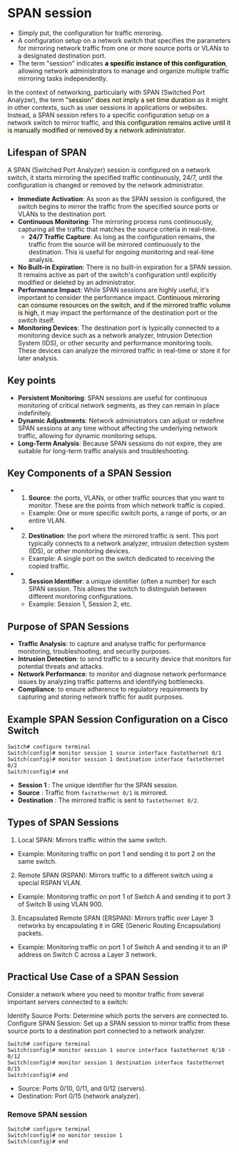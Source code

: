 # SPAN session
- Simply put, the configuration for traffic mirroring.   
- A configuration setup on a network switch that specifies the parameters for mirroring network traffic from one or more source ports or VLANs to a designated destination port. 
- The term "session" indicates <mark style="background-color: hsla(48, 100%, 91%, 0.5)">**a specific instance of this configuration**</mark>, allowing network administrators to manage and organize multiple traffic mirroring tasks independently.

In the context of networking, particularly with SPAN (Switched Port Analyzer), the term <mark style="background-color: hsla(48, 100%, 91%, 0.5)">"session" does not imply a set time duration</mark> as it might in other contexts, such as user sessions in applications or websites. Instead, a SPAN session refers to a specific configuration setup on a network switch to mirror traffic, and <mark style="background-color: hsla(48, 100%, 91%, 0.5)">this configuration remains active until it is manually modified or removed by a network administrator</mark>.

## Lifespan of SPAN
A SPAN (Switched Port Analyzer) session is configured on a network switch, it starts mirroring the specified traffic continuously, 24/7, until the configuration is changed or removed by the network administrator.

- **Immediate Activation**: As soon as the SPAN session is configured, the switch begins to mirror the traffic from the specified source ports or VLANs to the destination port.
- **Continuous Monitoring**: The mirroring process runs continuously, capturing all the traffic that matches the source criteria in real-time.
    - **24/7 Traffic Capture**: As long as the configuration remains, the traffic from the source will be mirrored continuously to the destination. This is useful for ongoing monitoring and real-time analysis.
- **No Built-in Expiration**: There is no built-in expiration for a SPAN session. It remains active as part of the switch's configuration until explicitly modified or deleted by an administrator.
- **Performance Impact**: While SPAN sessions are highly useful, it's important to consider the performance impact. <mark style="background-color: hsla(48, 100%, 91%, 0.5)">Continuous mirroring can consume resources on the switch, and if the mirrored traffic volume is high</mark>, it may impact the performance of the destination port or the switch itself.
- **Monitoring Devices**: The destination port is typically connected to a monitoring device such as a network analyzer, Intrusion Detection System (IDS), or other security and performance monitoring tools. These devices can analyze the mirrored traffic in real-time or store it for later analysis.

## Key points

- **Persistent Monitoring**: SPAN sessions are useful for continuous monitoring of critical network segments, as they can remain in place indefinitely.
- **Dynamic Adjustments**: Network administrators can adjust or redefine SPAN sessions at any time without affecting the underlying network traffic, allowing for dynamic monitoring setups.
- **Long-Term Analysis**: Because SPAN sessions do not expire, they are suitable for long-term traffic analysis and troubleshooting.

## Key Components of a SPAN Session
- 1) **Source**: the ports, VLANs, or other traffic sources that you want to monitor. These are the points from which network traffic is copied.
  - Example: One or more specific switch ports, a range of ports, or an entire VLAN.
- 2) **Destination**: the port where the mirrored traffic is sent. This port typically connects to a network analyzer, intrusion detection system (IDS), or other monitoring devices.
  - Example: A single port on the switch dedicated to receiving the copied traffic.
- 3) **Session Identifier**: a unique identifier (often a number) for each SPAN session. This allows the switch to distinguish between different monitoring configurations.
  - Example: Session 1, Session 2, etc.

## Purpose of SPAN Sessions
- **Traffic Analysis**: to capture and analyse traffic for performance monitoring, troubleshooting, and security purposes.
- **Intrusion Detection**: to send traffic to a security device that monitors for potential threats and attacks.
- **Network Performance**: to monitor and diagnose network performance issues by analyzing traffic patterns and identifying bottlenecks.
- **Compliance**: to ensure adherence to regulatory requirements by capturing and storing network traffic for audit purposes.

## Example SPAN Session Configuration on a Cisco Switch

```
Switch# configure terminal
Switch(config)# monitor session 1 source interface fastethernet 0/1
Switch(config)# monitor session 1 destination interface fastethernet 0/2
Switch(config)# end
```

- **Session 1** : The unique identifier for the SPAN session.
- **Source** : Traffic from `fastethernet 0/1` is mirrored.
- **Destination** : The mirrored traffic is sent to `fastethernet 0/2`.

## Types of SPAN Sessions
1. Local SPAN: Mirrors traffic within the same switch.
  - Example: Monitoring traffic on port 1 and sending it to port 2 on the same switch.

2. Remote SPAN (RSPAN): Mirrors traffic to a different switch using a special RSPAN VLAN.
  - Example: Monitoring traffic on port 1 of Switch A and sending it to port 3 of Switch B using VLAN 900.

3. Encapsulated Remote SPAN (ERSPAN): Mirrors traffic over Layer 3 networks by encapsulating it in GRE (Generic Routing Encapsulation) packets.
  - Example: Monitoring traffic on port 1 of Switch A and sending it to an IP address on Switch C across a Layer 3 network.

## Practical Use Case of a SPAN Session
Consider a network where you need to monitor traffic from several important servers connected to a switch:

Identify Source Ports: Determine which ports the servers are connected to.
Configure SPAN Session: Set up a SPAN session to mirror traffic from these source ports to a destination port connected to a network analyzer.

```
Switch# configure terminal
Switch(config)# monitor session 1 source interface fastethernet 0/10 - 0/12
Switch(config)# monitor session 1 destination interface fastethernet 0/15
Switch(config)# end
```

- Source: Ports 0/10, 0/11, and 0/12 (servers).
- Destination: Port 0/15 (network analyzer).

### Remove SPAN session
```
Switch# configure terminal
Switch(config)# no monitor session 1
Switch(config)# end
```